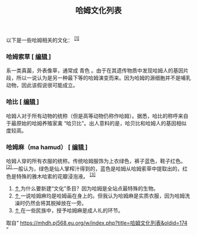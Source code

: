 <section id="mw-content">
 <div class="cosmos-pageAligned mw-body" id="content">
  <a id="top">
  </a>
  <header id="cosmos-page-header">
   <div id="cosmos-header-articleHeader">
    <h1 class="firstHeading" id="firstHeading">
     <span id="cosmos-title-text">
      <span class="mw-page-title-main">
       哈姆文化列表
      </span>
     </span>
     <div class="mw-indicators">
     </div>
    </h1>
   </div>
  </header>
  <div class="cosmos-articleContainer">
   <article id="cosmos-pageBody-content">
    <div id="cosmos-pageContent-subtitle">
     <div id="mw-content-subtitle">
     </div>
    </div>
    <div id="siteNotice">
     <!-- CentralNotice -->
    </div>
    <div class="mw-body-content mw-content-ltr" dir="ltr" id="mw-content-text" lang="zh">
     <div class="mw-parser-output">
      <p>
       以下是一些哈姆相关的文化：
       <sup class="reference" id="cite_ref-1">
        <a href="#cite_note-1">
         [1]
        </a>
       </sup>
      </p>
      <h3>
       <span id=".E5.93.88.E5.A7.86.E7.B4.A2.E8.8D.89">
       </span>
       <span class="mw-headline" id="哈姆索草">
        哈姆索草
       </span>
       <span class="mw-editsection">
        <span class="mw-editsection-bracket">
         [
        </span>
        <a href="//mhdh.pj568.eu.org/w/index.php?title=%E5%93%88%E5%A7%86%E6%96%87%E5%8C%96%E5%88%97%E8%A1%A8&amp;action=edit&amp;section=1" title="编辑章节：哈姆索草">
         编辑
        </a>
        <span class="mw-editsection-bracket">
         ]
        </span>
       </span>
      </h3>
      <p>
       系一类真菌，外表像草，通常成
       <span style="color=#705876;">
        青色
       </span>
       。由于在其遗传物质中发现哈姆人的基因片段，所以一说认为是另一种最下等的哈姆演变而来。因为哈姆的源细胞并不是哺乳动物，因此该假说很可能成立。
      </p>
      <h3>
       <span id=".E5.93.88.E6.AF.94">
       </span>
       <span class="mw-headline" id="哈比">
        哈比
       </span>
       <span class="mw-editsection">
        <span class="mw-editsection-bracket">
         [
        </span>
        <a href="//mhdh.pj568.eu.org/w/index.php?title=%E5%93%88%E5%A7%86%E6%96%87%E5%8C%96%E5%88%97%E8%A1%A8&amp;action=edit&amp;section=2" title="编辑章节：哈比">
         编辑
        </a>
        <span class="mw-editsection-bracket">
         ]
        </span>
       </span>
      </h3>
      <p>
       哈姆人对于所有动物的统称（但是高等动物仍称作哈姆）。据悉，哈比的称呼来自于最原始的哈姆养殖家禽 “哈贝比”。出人意料的是，哈贝比和哈姆人的基因相似度较高。
      </p>
      <h3>
       <span id=".E5.93.88.E5.A7.86.E9.BA.BB.EF.BC.88ma_hamud.EF.BC.89">
       </span>
       <span class="mw-headline" id="哈姆麻（ma_hamud）">
        哈姆麻（ma hamud）
       </span>
       <span class="mw-editsection">
        <span class="mw-editsection-bracket">
         [
        </span>
        <a href="//mhdh.pj568.eu.org/w/index.php?title=%E5%93%88%E5%A7%86%E6%96%87%E5%8C%96%E5%88%97%E8%A1%A8&amp;action=edit&amp;section=3" title="编辑章节：哈姆麻（ma hamud）">
         编辑
        </a>
        <span class="mw-editsection-bracket">
         ]
        </span>
       </span>
      </h3>
      <p>
       哈姆人穿的所有衣服的统称。传统哈姆服饰为上衣绿色，裤子蓝色，鞋子红色。
       <sup class="reference" id="cite_ref-2">
        <a href="#cite_note-2">
         [2]
        </a>
       </sup>
       一般认为，绿色是仙人掌榨汁得到的，蓝色是哈姆从哈姆索草中提取出的，红色是特殊的雅木哈索的花瓣浸泡液。
       <sup class="reference" id="cite_ref-3">
        <a href="#cite_note-3">
         [3]
        </a>
       </sup>
      </p>
      <div class="mw-references-wrap">
       <ol class="references">
        <li id="cite_note-1">
         <span class="mw-cite-backlink">
          <a href="#cite_ref-1">
           ↑
          </a>
         </span>
         <span class="reference-text">
          为什么要新建“文化”条目？因为哈姆是全站点最特殊的生物。
         </span>
        </li>
        <li id="cite_note-2">
         <span class="mw-cite-backlink">
          <a href="#cite_ref-2">
           ↑
          </a>
         </span>
         <span class="reference-text">
          一说哈姆麻均是哈姆画在身上的。但我认为哈姆麻是实质衣服，因为哈姆洗澡时仍然会将其脱掉放在一旁。
         </span>
        </li>
        <li id="cite_note-3">
         <span class="mw-cite-backlink">
          <a href="#cite_ref-3">
           ↑
          </a>
         </span>
         <span class="reference-text">
          在一些民族中，授予哈姆麻是成人礼的环节。
         </span>
        </li>
       </ol>
      </div>
      <!-- 
NewPP limit report
Parsed by mw133
Cached time: 20231217160137
Cache expiry: 604800
Reduced expiry: false
Complications: [no‐toc‐conversion]
CPU time usage: 0.032 seconds
Real time usage: 0.050 seconds
Preprocessor visited node count: 38/1000000
Post‐expand include size: 0/2097152 bytes
Template argument size: 0/2097152 bytes
Highest expansion depth: 2/100
Expensive parser function count: 0/99
Unstrip recursion depth: 0/20
Unstrip post‐expand size: 249/5000000 bytes
-->
      <!--
Transclusion expansion time report (%,ms,calls,template)
100.00%    0.000      1 -total
-->
      <!-- Saved in parser cache with key hamuddaolihumanlinewikiwiki:pcache:idhash:76-0!canonical!zh!groups=* and timestamp 20231217160137 and revision id 174. Rendering was triggered because: page-view
 -->
     </div>
     <noscript>
      <img alt="" height="1" src="https://mhdh.pj568.eu.org/wiki/Special:CentralAutoLogin/start?type=1x1" style="border: none; position: absolute;" title="" width="1"/>
     </noscript>
    </div>
    <div class="printfooter">
     取自“
     <a dir="ltr" href="https://mhdh.pj568.eu.org/w/index.php?title=哈姆文化列表&amp;oldid=174">
      https://mhdh.pj568.eu.org/w/index.php?title=哈姆文化列表&amp;oldid=174
     </a>
     ”
    </div>
    <span id="cosmos-content-categories">
     <div class="catlinks catlinks-allhidden" data-mw="interface" id="catlinks">
     </div>
    </span>
   </article>
  </div>
 </div>
</section>
